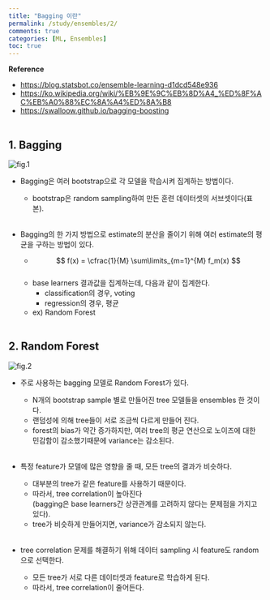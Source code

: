 ```yaml
---
title: "Bagging 이란"
permalink: /study/ensembles/2/
comments: true
categories: [ML, Ensembles]
toc: true
---
```


**Reference**

- https://blog.statsbot.co/ensemble-learning-d1dcd548e936
- https://ko.wikipedia.org/wiki/%EB%9E%9C%EB%8D%A4_%ED%8F%AC%EB%A0%88%EC%8A%A4%ED%8A%B8
- https://swalloow.github.io/bagging-boosting
<br><br>

## 1. Bagging

![fig.1](../images/ensembles_2_1.png)

- Bagging은 여러 bootstrap으로 각 모델을 학습시켜 집계하는 방법이다.
  - bootstrap은 random sampling하여 만든 훈련 데이터셋의 서브셋이다(표본).
<br><br>

- Bagging의 한 가지 방법으로 estimate의 분산을 줄이기 위해 여러 estimate의 평균을 구하는 방법이 있다.
  - $$ f(x) = \cfrac{1}{M} \sum\limits_{m=1}^{M} f_m(x) $$ <br>
  - base learners 결과값을 집계하는데, 다음과 같이 집계한다.
    - classification의 경우, voting
    - regression의 경우, 평균
  - ex) Random Forest
<br><br>

## 2. Random Forest

![fig.2](../images/ensembles_2_2.png)

- 주로 사용하는 bagging 모델로 Random Forest가 있다.
  - N개의 bootstrap sample 별로 만들어진 tree 모델들을 ensembles 한 것이다.
  - 랜덤성에 의해 tree들이 서로 조금씩 다르게 만들어 진다.
  - forest의 bias가 약간 증가하지만, 여러 tree의 평균 연산으로 노이즈에 대한 민감함이 감소했기때문에 variance는 감소된다.
<br><br>

- 특정 feature가 모델에 많은 영향을 줄 때, 모든 tree의 결과가 비슷하다.
  - 대부분의 tree가 같은 feature를 사용하기 때문이다.
  - 따라서, tree correlation이 높아진다 <br>
    (bagging은 base learners간 상관관계를 고려하지 않다는 문제점을 가지고 있다).
  - tree가 비슷하게 만들어지면, variance가 감소되지 않는다.
<br><br>

- tree correlation 문제를 해결하기 위해 데이터 sampling 시 feature도 random으로 선택한다.
  - 모든 tree가 서로 다른 데이터셋과 feature로 학습하게 된다.
  - 따라서, tree correlation이 줄어든다.
